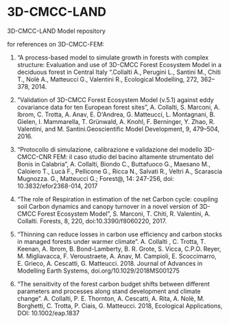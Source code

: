 # 3D-CMCC-LAND
3D-CMCC-LAND Model repository

for references on 3D-CMCC-FEM:

1. “A process-based model to simulate growth in forests with complex structure: Evaluation and use of 3D-CMCC Forest Ecosystem Model in a deciduous forest in Central Italy “.Collalti A., Perugini L., Santini M., Chiti T., Nolè A., Matteucci G., Valentini R., Ecological Modelling, 272, 362– 378, 2014.

2. ”Validation of 3D-CMCC Forest Ecosystem Model (v.5.1) against eddy covariance data for ten European forest sites”, A. Collalti, S. Marconi, A. Ibrom, C. Trotta, A. Anav, E. D'Andrea, G. Matteucci, L. Montagnani, B. Gielen, I. Mammarella, T. Grünwald, A. Knohl, F. Berninger, Y. Zhao, R. Valentini, and M. Santini.Geoscientific Model Development, 9, 479–504, 2016.

3.  “Protocollo di simulazione, calibrazione e validazione del modello 3D-CMCC-CNR FEM: il caso studio del bacino altamente strumentato del Bonis in Calabria”, A. Collalti,  Biondo C., Buttafuoco G., Maesano M., Caloiero T., Lucà F., Pellicone G., Ricca N., Salvati R., Veltri A., Scarascia Mugnozza. G., Matteucci G.; Forest@, 14: 247-256, doi: 10.3832/efor2368-014, 2017

4. “The role of Respiration in estimation of the net Carbon cycle: coupling soil Carbon dynamics and canopy turnover in a novel version of 3D-CMCC Forest Ecosystem Model”, S. Marconi, T. Chiti, R. Valentini, A. Collalti. Forests, 8, 220, doi:10.3390/f8060220, 2017.

5. “Thinning can reduce losses in carbon use efficiency and carbon stocks in managed forests under warmer climate”. A. Collalti , C. Trotta, T. Keenan, A. Ibrom, B. Bond-Lamberty, B. R. Grote, S. Vicca, C.P.O. Reyer, M. Migliavacca, F. Veroustraete, A. Anav, M. Campioli, E. Scoccimarro, E. Grieco, A. Cescatti, G. Matteucci. 2018. Journal of Advances in  Modelling Earth Systems, doi.org/10.1029/2018MS001275

6. “The sensitivity of the forest carbon budget shifts between different parameters and processes along stand development and climate change”. A. Collalti, P. E. Thornton,  A. Cescatti, A. Rita, A. Nolè, M. Borghetti, C. Trotta, P. Ciais, G. Matteucci. 2018, Ecological Applications, DOI: 10.1002/eap.1837 
